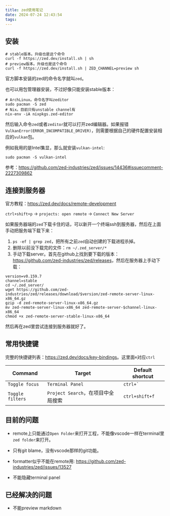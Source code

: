 ```yaml
---
title: zed使用笔记
date: 2024-07-24 12:43:54
tags:
---
```


## 安装

```shell
# stable版本。升级也是这个命令
curl -f https://zed.dev/install.sh | sh
# preview版本。升级也是这个命令
curl -f https://zed.dev/install.sh | ZED_CHANNEL=preview sh
```

官方脚本安装的zed的命令名字就叫`zed`。

也可以用包管理器安装，不过好像只能安装stable版本：

```shell
# ArchLinux。命令名字叫zeditor
sudo pacman -S zed
# Nix。目前只有unstable channel有
nix-env -iA nixpkgs.zed-editor
```

然后输入命令`zed`或者`zeditor`就可以打开zed编辑器。如果报错`VulkanError(ERROR_INCOMPATIBLE_DRIVER)`，则需要根据自己的硬件配置安装相应的`vulkan`包。

例如我用的是Intel集显，那么就安装`vulkan-intel`:

```shell
sudo pacman -S vulkan-intel
```

参考：<https://github.com/zed-industries/zed/issues/14436#issuecomment-2227309862>

## 连接到服务器

官方教程：<https://zed.dev/docs/remote-development>

`ctrl+shift+p` -> `projects: open remote` -> `Connect New Server`

如果服务器端的`zed`下载卡住的话，可以新开一个终端ssh到服务器，然后在上面手动把服务端下载下来：

1. `ps -ef | grep zed`，把所有之前`zed`自动创建的下载进程杀掉。
2. 删除以前没下载完的文件：`rm ~/.zed_server/*`
3. 手动下载server。首先在github上找到要下载的版本：<https://github.com/zed-industries/zed/releases>，然后在服务器上手动下载：

```shell
version=v0.159.7
channel=stable
cd ~/.zed_server/
wget https://github.com/zed-industries/zed/releases/download/$version/zed-remote-server-linux-x86_64.gz
gzip -d zed-remote-server-linux-x86_64.gz
mv zed-remote-server-linux-x86_64 zed-remote-server-$channel-linux-x86_64
chmod +x zed-remote-server-stable-linux-x86_64
```

然后再在zed里尝试连接到服务器就好了。

## 常用快捷键

完整的快捷键列表：<https://zed.dev/docs/key-bindings>。这里面`⌘`对应`ctrl`

| Command | Target | Default shortcut |
| ---- | ---- | ---- |
| `Toggle focus` | `Terminal Panel` | `` ctrl+` `` |
| `Toggle filters` | `Project Search`，在项目中全局搜索 | `ctrl+shift+f` |

## 目前的问题

- remote上只能通过`Open Folder`来打开工程，不能像vscode一样在terminal里`zed folder`来打开。

- 只有git blame，没有vscode那样的git功能。

- formatter似乎不能在remote用: <https://github.com/zed-industries/zed/issues/13527>

- 不能隐藏terminal panel

## 已经解决的问题

- 不能preview markdown
